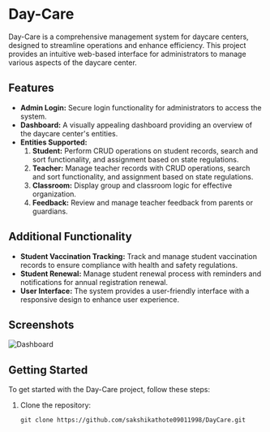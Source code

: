 # Day-Care

Day-Care is a comprehensive management system for daycare centers, designed to streamline operations and enhance efficiency. This project provides an intuitive web-based interface for administrators to manage various aspects of the daycare center.

## Features

- **Admin Login:** Secure login functionality for administrators to access the system.
- **Dashboard:** A visually appealing dashboard providing an overview of the daycare center's entities.
- **Entities Supported:**
  1. **Student:** Perform CRUD operations on student records, search and sort functionality, and assignment based on state regulations.
  2. **Teacher:** Manage teacher records with CRUD operations, search and sort functionality, and assignment based on state regulations.
  3. **Classroom:** Display group and classroom logic for effective organization.
  4. **Feedback:** Review and manage teacher feedback from parents or guardians.

## Additional Functionality

- **Student Vaccination Tracking:** Track and manage student vaccination records to ensure compliance with health and safety regulations.
- **Student Renewal:** Manage student renewal process with reminders and notifications for annual registration renewal.
- **User Interface:** The system provides a user-friendly interface with a responsive design to enhance user experience.

## Screenshots

![Dashboard](https://github.com/sakshikathote09011998/DayCare/assets/98234021/d65c9c2d-08e4-4324-a4e7-16267f24324d)

## Getting Started

To get started with the Day-Care project, follow these steps:

1. Clone the repository:
   ```shell
   git clone https://github.com/sakshikathote09011998/DayCare.git

